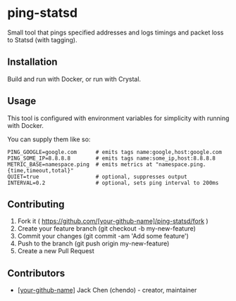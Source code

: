 # ping-statsd

Small tool that pings specified addresses and logs timings and packet loss to Statsd (with tagging).

## Installation

Build and run with Docker, or run with Crystal.

## Usage

This tool is configured with environment variables for simplicity with running with Docker.

You can supply them like so:

```
PING_GOOGLE=google.com      # emits tags name:google,host:google.com
PING_SOME_IP=8.8.8.8        # emits tags name:some_ip,host:8.8.8.8
METRIC_BASE=namespace.ping  # emits metrics at "namespace.ping.{time,timeout,total}"
QUIET=true                  # optional, suppresses output
INTERVAL=0.2                # optional, sets ping interval to 200ms
```

## Contributing

1. Fork it ( https://github.com/[your-github-name]/ping-statsd/fork )
2. Create your feature branch (git checkout -b my-new-feature)
3. Commit your changes (git commit -am 'Add some feature')
4. Push to the branch (git push origin my-new-feature)
5. Create a new Pull Request

## Contributors

- [[your-github-name]](https://github.com/[your-github-name]) Jack Chen (chendo) - creator, maintainer
